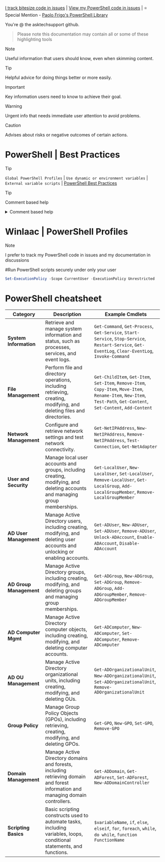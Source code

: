 [I track bitesize code in issues](https://github.com/asktechsupport/help/milestones) | [View my PowerShell code in issues](https://github.com/asktechsupport/help/milestones) |
⭐ Special Mention - [Paolo Frigo's PowerShell Library](https://github.com/PaoloFrigo/scriptinglibrary/tree/master/Blog/PowerShell)

You're @ the asktechsupport github.

> Please note this documentation may contain all or some of these highlighting tools

> [!NOTE]
> Useful information that users should know, even when skimming content.

> [!TIP]
> Helpful advice for doing things better or more easily.

> [!IMPORTANT]
> Key information users need to know to achieve their goal.

> [!WARNING]
> Urgent info that needs immediate user attention to avoid problems.

> [!CAUTION]
> Advises about risks or negative outcomes of certain actions.

# PowerShell | Best Practices
> [!TIP] 
> `Global PowerShell Profiles` | `Use dynamic or environment variables` | `External variable scripts` | [PowerShell Best Practices](https://github.com/PoshCode/PowerShellPracticeAndStyle)


> [!TIP] 
> Comment based help
<details> <summary>Comment based help</summary>

<p>
    
     <#
    .SYNOPSIS
        A brief description of the function or script.

    .DESCRIPTION
        A longer description.

    .PARAMETER FirstParameter
        Description of each of the parameters.

    .PARAMETER SecondParameter
        Description of each of the parameters.

    .INPUTS
        Description of objects that can be piped to the script.

    .OUTPUTS
        Description of objects that are output by the script.

    .EXAMPLE
        Example of how to run the script.

    .LINK
        Links to further documentation.

    .NOTES
        Detail on what the script does, if this is needed.

    #>  
    
</p>

</details>

# WinIaac | PowerShell Profiles




> [!NOTE]
> I prefer to track my PowerShell code in issues and my documentation in discussions

#Run PowerShell scripts securely under only your user

```powershell
Set-ExecutionPolicy -Scope CurrentUser -ExecutionPolicy Unrestricted
```
# PowerShell cheatsheet

| **Category**            | **Description**                                                                                                                                   | **Example Cmdlets**                                                                                                                                                                  |
|-------------------------|---------------------------------------------------------------------------------------------------------------------------------------------------|-------------------------------------------------------------------------------------------------------------------------------------------------------------------------------------|
| **System Information**  | Retrieve and manage system information and status, such as processes, services, and event logs.                                                   | `Get-Command`, `Get-Process`, `Get-Service`, `Start-Service`, `Stop-Service`, `Restart-Service`, `Get-EventLog`, `Clear-EventLog`, `Invoke-Command`                                |
| **File Management**     | Perform file and directory operations, including retrieving, creating, modifying, and deleting files and directories.                             | `Get-ChildItem`, `Get-Item`, `Set-Item`, `Remove-Item`, `Copy-Item`, `Move-Item`, `Rename-Item`, `New-Item`, `Test-Path`, `Get-Content`, `Set-Content`, `Add-Content`             |
| **Network Management**  | Configure and retrieve network settings and test network connectivity.                                                                           | `Get-NetIPAddress`, `New-NetIPAddress`, `Remove-NetIPAddress`, `Test-Connection`, `Get-NetAdapter`                                                                                  |
| **User and Security**   | Manage local user accounts and groups, including creating, modifying, and deleting accounts and managing group memberships.                       | `Get-LocalUser`, `New-LocalUser`, `Set-LocalUser`, `Remove-LocalUser`, `Get-LocalGroup`, `Add-LocalGroupMember`, `Remove-LocalGroupMember`                                          |
| **AD User Management**  | Manage Active Directory users, including creating, modifying, and deleting user accounts and unlocking or enabling accounts.                      | `Get-ADUser`, `New-ADUser`, `Set-ADUser`, `Remove-ADUser`, `Unlock-ADAccount`, `Enable-ADAccount`, `Disable-ADAccount`                                                             |
| **AD Group Management** | Manage Active Directory groups, including creating, modifying, and deleting groups and managing group memberships.                               | `Get-ADGroup`, `New-ADGroup`, `Set-ADGroup`, `Remove-ADGroup`, `Add-ADGroupMember`, `Remove-ADGroupMember`                                                                          |
| **AD Computer Mgmt**    | Manage Active Directory computer objects, including creating, modifying, and deleting computer accounts.                                         | `Get-ADComputer`, `New-ADComputer`, `Set-ADComputer`, `Remove-ADComputer`                                                                                                          |
| **AD OU Management**    | Manage Active Directory organizational units, including creating, modifying, and deleting OUs.                                                   | `Get-ADOrganizationalUnit`, `New-ADOrganizationalUnit`, `Set-ADOrganizationalUnit`, `Remove-ADOrganizationalUnit`                                                                   |
| **Group Policy**        | Manage Group Policy Objects (GPOs), including retrieving, creating, modifying, and deleting GPOs.                                                | `Get-GPO`, `New-GPO`, `Set-GPO`, `Remove-GPO`                                                                                                                                       |
| **Domain Management**   | Manage Active Directory domains and forests, including retrieving domain and forest information and managing domain controllers.                  | `Get-ADDomain`, `Get-ADForest`, `Set-ADForest`, `New-ADDomainController`                                                                                                            |
| **Scripting Basics**    | Basic scripting constructs used to automate tasks, including variables, loops, conditional statements, and functions.                            | `$variableName`, `if`, `else`, `elseif`, `for`, `foreach`, `while`, `do while`, `function FunctionName`                                                                             |




